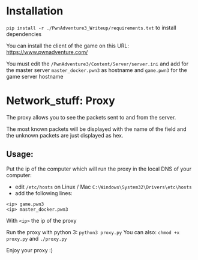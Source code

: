 # Installation

`pip install -r ./PwnAdventure3_Writeup/requirements.txt` to install dependencies

You can install the client of the game on this URL: https://www.pwnadventure.com/

You must edit the `/PwnAdventure3/Content/Server/server.ini` and add for the master server `master_docker.pwn3` as hostname and `game.pwn3` for the game server hostname

# Network_stuff: Proxy

The proxy allows you to see the packets sent to and from the server.

The most known packets will be displayed with the name of the field and the unknown packets are just displayed as hex.

## Usage:
Put the ip of the computer which will run the proxy in the local DNS of your computer:
- edit `/etc/hosts` on Linux / Mac `C:\Windows\System32\Drivers\etc\hosts`
- add the following lines:
```
<ip> game.pwn3
<ip> master_docker.pwn3
```
With `<ip>` the ip of the proxy

Run the proxy with python 3: `python3 proxy.py`
You can also: `chmod +x proxy.py` and `./proxy.py`

Enjoy your proxy :)
